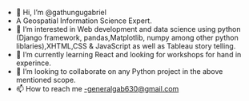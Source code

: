 - 👋 Hi, I’m @gathungugabriel
- A Geospatial Information Science Expert.
- 👀 I’m interested in Web development and data science using python (Django framework, pandas,Matplotlib, numpy among other python liblaries),XHTML,CSS & JavaScript as well as Tableau story telling.
- 🌱 I’m currently learning React and looking for workshops for hand in experince.
- 💞️ I’m looking to collaborate on any Python project in the above mentioned scope.
- 📫 How to reach me -generalgab630@gmail.com

<!---
gathungugabriel/gathungugabriel is a ✨ special ✨ repository because its `README.md` (this file) appears on your GitHub profile.
You can click the Preview link to take a look at your changes.
--->
